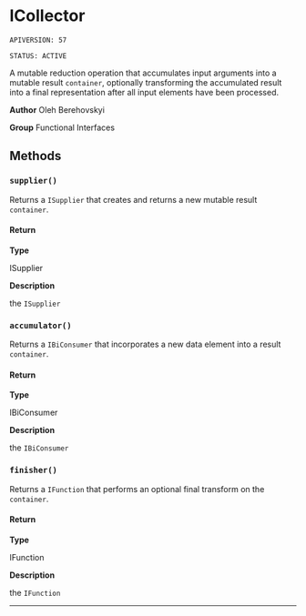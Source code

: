 # ICollector

`APIVERSION: 57`

`STATUS: ACTIVE`

A mutable reduction operation that accumulates input arguments into a mutable result `container`, optionally transforming the accumulated result into a final representation after all input elements have been processed.


**Author** Oleh Berehovskyi


**Group** Functional Interfaces

## Methods
### `supplier()`

Returns a `ISupplier` that creates and returns a new mutable result `container`.

#### Return

**Type**

ISupplier

**Description**

the `ISupplier`

### `accumulator()`

Returns a `IBiConsumer` that incorporates a new data element into a result `container`.

#### Return

**Type**

IBiConsumer

**Description**

the `IBiConsumer`

### `finisher()`

Returns a `IFunction` that performs an optional final transform on the `container`.

#### Return

**Type**

IFunction

**Description**

the `IFunction`

---
